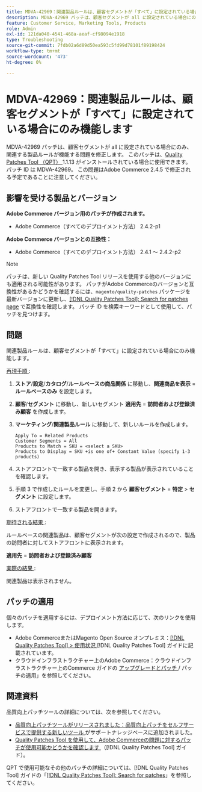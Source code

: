 ```yaml
---
title: MDVA-42969：関連製品ルールは、顧客セグメントが「すべて」に設定されている場合にのみ機能します
description: MDVA-42969 パッチは、顧客セグメントが all に設定されている場合にのみ、関連する製品ルールが機能する問題を修正します。 このパッチは、[Quality Patches Tool （QPT） ] （https://experienceleague.adobe.com/en/docs/commerce-operations/tools/quality-patches-tool/quality-patches-tool-to-self-serve-quality-patches） 1.1.13 がインストールされている場合に利用できます。 パッチ ID は MDVA-42969。 この問題はAdobe Commerce 2.4.5 で修正される予定であることに注意してください。
feature: Customer Service, Marketing Tools, Products
role: Admin
exl-id: 121da040-4541-468a-aeaf-cf98094e1918
type: Troubleshooting
source-git-commit: 7fdb02a6d89d50ea593c5fd99d78101f89198424
workflow-type: tm+mt
source-wordcount: '473'
ht-degree: 0%

---
```


# MDVA-42969：関連製品ルールは、顧客セグメントが「すべて」に設定されている場合にのみ機能します

MDVA-42969 パッチは、顧客セグメントが all に設定されている場合にのみ、関連する製品ルールが機能する問題を修正します。 このパッチは、[Quality Patches Tool （QPT） ](https://experienceleague.adobe.com/en/docs/commerce-operations/tools/quality-patches-tool/quality-patches-tool-to-self-serve-quality-patches)1.1.13 がインストールされている場合に使用できます。 パッチ ID は MDVA-42969。 この問題はAdobe Commerce 2.4.5 で修正される予定であることに注意してください。

## 影響を受ける製品とバージョン

**Adobe Commerce バージョン用のパッチが作成されます。**

* Adobe Commerce（すべてのデプロイメント方法） 2.4.2-p1

**Adobe Commerce バージョンとの互換性：**

* Adobe Commerce（すべてのデプロイメント方法） 2.4.1 ～ 2.4.2-p2

>[!NOTE]
>
>パッチは、新しい Quality Patches Tool リリースを使用する他のバージョンにも適用される可能性があります。 パッチがAdobe Commerceのバージョンと互換性があるかどうかを確認するには、`magento/quality-patches` パッケージを最新バージョンに更新し、[[!DNL Quality Patches Tool]: Search for patches page](https://experienceleague.adobe.com/en/docs/commerce-operations/tools/quality-patches-tool/quality-patches-tool-to-self-serve-quality-patches) で互換性を確認します。 パッチ ID を検索キーワードとして使用して、パッチを見つけます。

## 問題

関連製品ルールは、顧客セグメントが「すべて」に設定されている場合にのみ機能します。

<u> 再現手順 </u>:

1. **ストア**/**設定**/**カタログ**/**ルールベースの商品関係** に移動し、**関連商品を表示** = **ルールベースのみ** を設定します。
1. **顧客**/**セグメント** に移動し、新しいセグメント **適用先** = **訪問者および登録済み顧客** を作成します。
1. **マーケティング**/**関連製品ルール** に移動して、新しいルールを作成します。

   ```code block
   Apply To = Related Products
   Customer Segments = All
   Products to Match = SKU = <select a SKU>
   Products to Display = SKU +is one of+ Constant Value (specify 1-3 products)
   ```

1. ストアフロントで一致する製品を開き、表示する製品が表示されていることを確認します。
1. 手順 3 で作成したルールを変更し、手順 2 から **顧客セグメント** = **特定** > **セグメント** に設定します。
1. ストアフロントで一致する製品を開きます。

<u> 期待される結果 </u>:

ルールベースの関連製品は、顧客セグメントが次の設定で作成されるので、製品の訪問者に対してストアフロントに表示されます。

**適用先** = **訪問者および登録済み顧客**

<u> 実際の結果 </u>:

関連製品は表示されません。

## パッチの適用

個々のパッチを適用するには、デプロイメント方法に応じて、次のリンクを使用します。

* Adobe CommerceまたはMagento Open Source オンプレミス：[[!DNL Quality Patches Tool] > 使用状況 ](/help/tools/quality-patches-tool/usage.md) [!DNL Quality Patches Tool] ガイドに記載されています。
* クラウドインフラストラクチャー上のAdobe Commerce：クラウドインフラストラクチャー上のCommerce ガイドの [ アップグレードとパッチ ](https://experienceleague.adobe.com/docs/commerce-cloud-service/user-guide/develop/upgrade/apply-patches.html)/ パッチの適用」を参照してください。

## 関連資料

品質向上パッチツールの詳細については、次を参照してください。

* [ 品質向上パッチツールがリリースされました：品質向上パッチをセルフサービスで提供する新しいツール ](https://experienceleague.adobe.com/en/docs/commerce-operations/tools/quality-patches-tool/quality-patches-tool-to-self-serve-quality-patches) がサポートナレッジベースに追加されました。
* [Quality Patches Tool を使用して、Adobe Commerceの問題に対するパッチが使用可能かどうかを確認します ](/help/tools/quality-patches-tool/patches-available-in-qpt/check-patch-for-magento-issue-with-magento-quality-patches.md) （[!DNL Quality Patches Tool] ガイド）。

QPT で使用可能なその他のパッチの詳細については、[!DNL Quality Patches Tool] ガイドの「[[!DNL Quality Patches Tool]: Search for patches](https://experienceleague.adobe.com/tools/commerce-quality-patches/index.html)」を参照してください。

